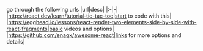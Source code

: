 go through the following urls
|url|desc|
|:-|-|
|https://react.dev/learn/tutorial-tic-tac-toe|start to code with this|
|https://egghead.io/lessons/react-render-two-elements-side-by-side-with-react-fragments|basic videos and options|
|https://github.com/enaqx/awesome-react|links for more options and details|


